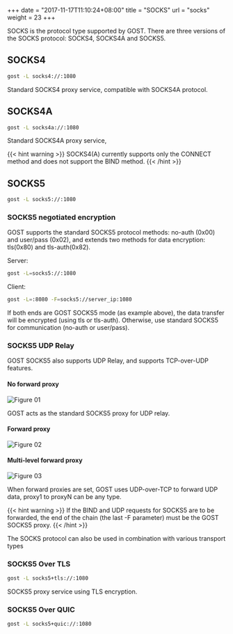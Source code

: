 +++
date = "2017-11-17T11:10:24+08:00"
title = "SOCKS"
url = "socks"
weight = 23
+++

SOCKS is the protocol type supported by GOST. There are three versions of the SOCKS protocol: SOCKS4, SOCKS4A and SOCKS5.

## SOCKS4

```bash
gost -L socks4://:1080
```

Standard SOCKS4 proxy service, compatible with SOCKS4A protocol.

## SOCKS4A

```bash
gost -L socks4a://:1080
```

Standard SOCKS4A proxy service,

{{< hint warning >}}
SOCKS4(A) currently supports only the CONNECT method and does not support the BIND method.
{{< /hint >}}

## SOCKS5

```bash
gost -L socks5://:1080
```

### SOCKS5 negotiated encryption

GOST supports the standard SOCKS5 protocol methods: no-auth (0x00) and user/pass (0x02), and extends two methods for data encryption: tls(0x80) and tls-auth(0x82).

Server:

```bash
gost -L=socks5://:1080
```

Client:

```bash
gost -L=:8080 -F=socks5://server_ip:1080
```

If both ends are GOST SOCKS5 mode (as example above), the data transfer will be encrypted (using tls or tls-auth). Otherwise, use standard SOCKS5 for communication (no-auth or user/pass).

### SOCKS5 UDP Relay

GOST SOCKS5 also supports UDP Relay, and supports TCP-over-UDP features.

#### No forward proxy

![Figure 01](/gost/img/udp01.png)

GOST acts as the standard SOCKS5 proxy for UDP relay.

#### Forward proxy

![Figure 02](/gost/img/udp02.png)

#### Multi-level forward proxy

![Figure 03](/gost/img/udp03.png)

When forward proxies are set, GOST uses UDP-over-TCP to forward UDP data, proxy1 to proxyN can be any type.

{{< hint warning >}}
If the BIND and UDP requests for SOCKS5 are to be forwarded, the end of the chain (the last -F parameter) must be the GOST SOCKS5 proxy.
{{< /hint >}}

The SOCKS protocol can also be used in combination with various transport types

### SOCKS5 Over TLS

```bash
gost -L socks5+tls://:1080
```

SOCKS5 proxy service using TLS encryption.

### SOCKS5 Over QUIC

```bash
gost -L socks5+quic://:1080
```
